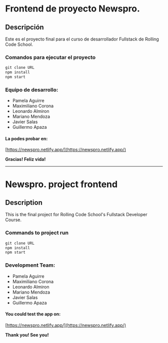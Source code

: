 # Frontend de proyecto Newspro.

## Descripción

Este es el proyecto final para el curso de desarrollador Fullstack de Rolling Code School.

### Comandos para ejecutar el proyecto


```javascript
git clone URL
npm install
npm start
```


### Equipo de desarrollo:
* Pamela Aguirre
* Maximiliano Corona
* Leonardo Almiron
* Mariano Mendoza
* Javier Salas
* Guillermo Apaza

#### La podes probar en:
[https://newspro.netlify.app/](https://newspro.netlify.app/)

**Gracias! Feliz vida!** 

-------

# Newspro. project frontend

## Description

This is the final project for Rolling Code School's Fullstack Developer Course.

### Commands to project run


```javascript
git clone URL
npm install
npm start
```


### Development Team:
* Pamela Aguirre
* Maximiliano Corona
* Leonardo Almiron
* Mariano Mendoza
* Javier Salas
* Guillermo Apaza

#### You could test the app on:
[https://newspro.netlify.app/](https://newspro.netlify.app/)

**Thank you! See you!** 